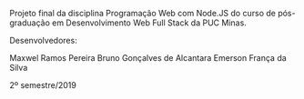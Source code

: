 Projeto final da disciplina Programação Web com Node.JS do curso de pós-graduação em Desenvolvimento Web Full Stack da PUC Minas.

Desenvolvedores:

Maxwel Ramos Pereira
Bruno Gonçalves de Alcantara
Emerson França da Silva

2º semestre/2019